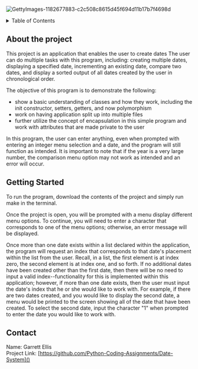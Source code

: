 ![GettyImages-1182677883-c2c508c8615d45f694d11b17b7f4698d](https://github.com/Python-Coding-Assignments/Date-System/assets/154717520/6c87c861-5d4c-47da-9dcf-fdc60ed54509)

<details>
<summary>Table of Contents</summary>
<ol>
  <li>
    <a href='#about-the-project'>About the Project</a>
  </li>
  <li>
    <a href='#getting-started'>Getting Started</a>
  </li>
  <li>
    <a href='#Contact'>Contact</a>
  </li>  
</ol>
</details>

## About the project
This project is an application that enables the user to create dates The user can do multiple tasks with this program, including: creating multiple dates, displaying a specified date, incrementing an existing date, compare two dates, and display a sorted output of all dates created by the user in chronological order.

The objective of this program is to demonstrate the following: 
* show a basic understanding of classes and how they work, including the init constructor, setters, getters, and now polymorphism
* work on having application split up into multiple files
* further utilize the concept of encapsulation in this simple program and work with attributes that are made private to the user

In this program, the user can enter anything, even when prompted with entering an integer menu selection and a date, and the program will still function as intended.  It is important to note that if the year is a very large number, the comparison menu option may not work as intended and an error will occur.

## Getting Started
To run the program, download the contents of the project and simply run make in the terminal.

Once the project is open, you will be prompted with a menu display different menu options. To continue, you will need to enter a character that corresponds to one of the menu options; otherwise, an error message will be displayed.

Once more than one date exists within a list declared within the application, the program will request an index that corresponds to that date's placement within the list from the user. Recall, in a list, the first element is at index zero, the second element is at index one, and so forth.  If no additional dates have been created other than the first date, then there will be no need to input a valid index--functionality for this is implemented within this application; however, if more than one date exists, then the user must input the date's index that he or she would like to work with.  For example, if there are two dates created, and you would like to display the second date, a menu would be printed to the screen showing all of the date that have been created.  To select the second date, input the character "1" when prompted to enter the date you would like to work with.

## Contact
Name: Garrett Ellis\
Project Link: [https://github.com/Python-Coding-Assignments/Date-System]()
